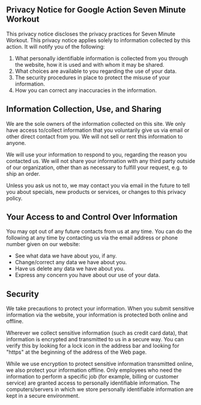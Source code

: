 ---
---

## Privacy Notice for Google Action Seven Minute Workout

This privacy notice discloses the privacy practices for Seven Minute Workout. This privacy notice applies solely to information collected by this action. It will notify you of the following:

1. What personally identifiable information is collected from you through the website, how it is used and with whom it may be shared.
2. What choices are available to you regarding the use of your data.
3. The security procedures in place to protect the misuse of your information.
4. How you can correct any inaccuracies in the information.

## Information Collection, Use, and Sharing 

We are the sole owners of the information collected on this site. We only have access to/collect information that you voluntarily give us via email or other direct contact from you. We will not sell or rent this information to anyone.

We will use your information to respond to you, regarding the reason you contacted us. We will not share your information with any third party outside of our organization, other than as necessary to fulfill your request, e.g. to ship an order.

Unless you ask us not to, we may contact you via email in the future to tell you about specials, new products or services, or changes to this privacy policy.

## Your Access to and Control Over Information 

You may opt out of any future contacts from us at any time. You can do the following at any time by contacting us via the email address or phone number given on our website:

- See what data we have about you, if any.
- Change/correct any data we have about you.
- Have us delete any data we have about you.
- Express any concern you have about our use of your data.

## Security 

We take precautions to protect your information. When you submit sensitive information via the website, your information is protected both online and offline.

Wherever we collect sensitive information (such as credit card data), that information is encrypted and transmitted to us in a secure way. You can verify this by looking for a lock icon in the address bar and looking for "https" at the beginning of the address of the Web page.

While we use encryption to protect sensitive information transmitted online, we also protect your information offline. Only employees who need the information to perform a specific job (for example, billing or customer service) are granted access to personally identifiable information. The computers/servers in which we store personally identifiable information are kept in a secure environment.

